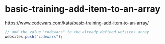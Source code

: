 # basic-training-add-item-to-an-array
https://www.codewars.com/kata/basic-training-add-item-to-an-array/


```javascript
// add the value "codewars" to the already defined websites array
websites.push("codewars");
```

